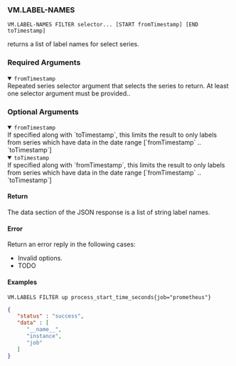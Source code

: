 ### VM.LABEL-NAMES
```
VM.LABEL-NAMES FILTER selector... [START fromTimestamp] [END toTimestamp]
```
returns a list of label names for select series.

### Required Arguments
<details open><summary><code>fromTimestamp</code></summary>
Repeated series selector argument that selects the series to return. At least one selector argument must be provided..
</details>

### Optional Arguments
<details open><summary><code>fromTimestamp</code></summary>
If specified along with `toTimestamp`, this limits the result to only labels from series which
have data in the date range [`fromTimestamp` .. `toTimestamp`]
</details>

<details open><summary><code>toTimestamp</code></summary>
If specified along with `fromTimestamp`, this limits the result to only labels from series which
have data in the date range [`fromTimestamp` .. `toTimestamp`]
</details>

#### Return

The data section of the JSON response is a list of string label names.

#### Error

Return an error reply in the following cases:

- Invalid options.
- TODO

#### Examples

```
VM.LABELS FILTER up process_start_time_seconds{job="prometheus"}
```
```json
{
   "status" : "success",
   "data" : [
      "__name__",
      "instance",
      "job"
   ]
}
```